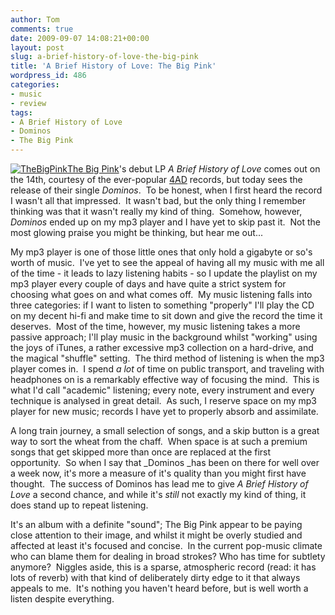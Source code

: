 ```yaml
---
author: Tom
comments: true
date: 2009-09-07 14:08:21+00:00
layout: post
slug: a-brief-history-of-love-the-big-pink
title: 'A Brief History of Love: The Big Pink'
wordpress_id: 486
categories:
- music
- review
tags:
- A Brief History of Love
- Dominos
- The Big Pink
---
```


[![TheBigPink](http://eatenbymonsters.files.wordpress.com/2009/09/thebigpink.jpg?w=287)The Big Pink](http://musicfromthebigpink.com/)'s debut LP _A Brief History of Love_ comes out on the 14th, courtesy of the ever-popular [4AD](http://www.4ad.com/) records, but today sees the release of their single _Dominos_.  To be honest, when I first heard the record I wasn't all that impressed.  It wasn't bad, but the only thing I remember thinking was that it wasn't really my kind of thing.  Somehow, however, _Dominos_ ended up on my mp3 player and I have yet to skip past it.  Not the most glowing praise you might be thinking, but hear me out...

My mp3 player is one of those little ones that only hold a gigabyte or so's worth of music.  I've yet to see the appeal of having all my music with me all of the time - it leads to lazy listening habits - so I update the playlist on my mp3 player every couple of days and have quite a strict system for choosing what goes on and what comes off.  My music listening falls into three categories: if I want to listen to something "properly" I'll play the CD on my decent hi-fi and make time to sit down and give the record the time it deserves.  Most of the time, however, my music listening takes a more passive approach; I'll play music in the background whilst "working" using the joys of iTunes, a rather excessive mp3 collection on a hard-drive, and the magical "shuffle" setting.  The third method of listening is when the mp3 player comes in.  I spend _a lot_ of time on public transport, and traveling with headphones on is a remarkably effective way of focusing the mind.  This is what I'd call "academic" listening; every note, every instrument and every technique is analysed in great detail.  As such, I reserve space on my mp3 player for new music; records I have yet to properly absorb and assimilate.

A long train journey, a small selection of songs, and a skip button is a great way to sort the wheat from the chaff.  When space is at such a premium songs that get skipped more than once are replaced at the first opportunity.  So when I say that _Dominos _has been on there for well over a week now, it's more a measure of it's quality than you might first have thought.  The success of Dominos has lead me to give _A Brief History of Love_ a second chance, and while it's _still_ not exactly my kind of thing, it does stand up to repeat listening.

It's an album with a definite "sound"; The Big Pink appear to be paying close attention to their image, and whilst it might be overly studied and affected at least it's focused and concise.  In the current pop-music climate who can blame them for dealing in broad strokes? Who has time for subtlety anymore?  Niggles aside, this is a sparse, atmospheric record (read: it has lots of reverb) with that kind of deliberately dirty edge to it that always appeals to me.  It's nothing you haven't heard before, but is well worth a listen despite everything.
